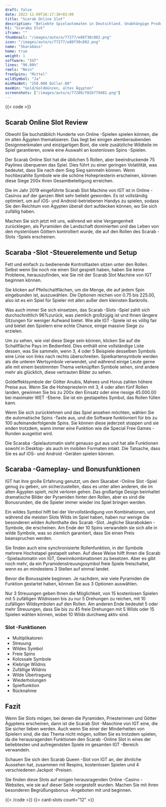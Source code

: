 ```yaml
---
draft: false
date: 2022-11-09T16:17:38+03:00
title: "Scarab Online Slot"
description: "Beliebte Spielautomaten in Deutschland. Unabhängige Produktbewertungen und exklusive Anmeldeangebote. Jetzt spielen!"
h1: "Scaraba Slot"
iframe: ""
thumbnail: "/images/auto/o/77277/e88f30c802.png"
icon: "/images/auto/o/77277/e88f30c802.png"
name: "Skarabäus"
home: true
weight: 1
software: "IGT"
lines: "96.00%"
reels: "Nein"
freeSpins: "Mittel"
wildSymbol: "Ja"
minMaxBet: "250.000 Dollar.00"
maxWin: "Gold/Goldmünzen, altes Ägypten"
screenshots: ["/images/auto/o/77280/f02b779482.png"]
---
```


{{< code >}}<h2>Scarab Online Slot Review</h2><p>Obwohl Sie buchstäblich Hunderte von Online -Spielen spielen können, die im alten Ägypten thematisieren. Das liegt bei einigen atemberaubenden Designmerkmalen und einzigartigen Boni, die viele zusätzliche Wildteile im Spiel garantieren, sowie eine Auswahl an kostenlosen Spins -Spielen.</p><p>Der Scarab Online Slot hat die üblichen 5 Rollen, aber beeindruckende 75 Paylines überqueren das Spiel. Dies führt zu einer geringen Volatilität, was bedeutet, dass Sie nach dem Sieg Sieg sammeln können. Wenn hochbezahlte Symbole wie die schöne Hohepriesterin erscheinen, können diese Siege 200x Ihren Gesamtbeteiligung erreichen.</p><p>Die im Jahr 2019 eingeführte Scarab Slot Machine von IGT ist in Online -Casinos auf der ganzen Welt sehr beliebt geworden. Es ist vollständig optimiert, um auf iOS- und Android-betriebenen Handys zu spielen, sodass Sie den Reichtum von Ägypten überall dort aufdecken können, wo Sie sich zufällig haben.</p><p>Machen Sie sich jetzt mit uns, während wir eine Vergangenheit zurücklegen, als Pyramiden die Landschaft dominierten und das Leben von den mysteriösen Göttern kontrolliert wurde, die auf den Rollen des Scarab -Slots -Spiels erscheinen.</p><h2>Scaraba -Slot -Steuerelemente und Setup</h2><p>Fett und einfach zu bedienende Kontrolltasten sitzen unter den Rollen. Selbst wenn Sie noch nie einen Slot gespielt haben, haben Sie keine Probleme, herauszufinden, wie Sie mit der Scarab Slot Machine von IGT beginnen können.</p><p>Sie klicken auf Pfeilschaltflächen, um die Menge, die auf jedem Spin eingebunden ist, auszuwählen. Die Optionen reichen von 0.75 bis 225.00, also ist es ein Spiel für Spieler mit allen außer dem kleinsten Bankrolls.</p><p>Was auch immer Sie sich einsetzen, das Scarab -Slots -Spiel zahlt sich durchschnittlich 96%zurück, was ziemlich großzügig ist und Ihnen längere Sitzungen für weniger Aufwand bietet. Wie alle IGT -Spiele ist es völlig fair und bietet den Spielern eine echte Chance, einige massive Siege zu erzielen.</p><p>Um zu sehen, wie viel diese Siege sein können, klicken Sie auf die Schaltfläche Pays im Bedienfeld. Dies enthält eine vollständige Liste dessen, was Sie sammeln, wenn 3, 4 oder 5 Beispiele desselben Symbols eine Linie von links nach rechts überschreiten. Spielkartensymbole werden als die unteren Wertsymbole verwendet, und während einige Leute gerne alle mit einem bestimmten Thema verknüpften Symbole sehen, sind andere mehr als glücklich, diese vertrauten Bilder zu sehen.</p><p>Goldeffektsymbole der Götter Anubis, Mahees und Horus zahlen höhere Preise aus. Wenn Sie die Hohepriesterin mit 3, 4 oder allen fünf Rollen landen, gewinnen Sie bis zu 200x den Einsatz oder eine riesige 45.000.00 bei maximaler WET -Ebene. Sie ist ein gestapeltes Symbol, das Rollen füllen kann.</p><p>Wenn Sie sich zurücklehnen und das Spiel ansehen möchten, wählen Sie die automatische Spins -Taste aus, und die Software funktioniert für bis zu 100 aufeinanderfolgende Spins. Sie können diese jederzeit stoppen und sie enden trotzdem, wann immer eine Funktion wie die Special Free Games -Runden ausgelöst wird.</p><p>Die Scaraba -Spielautomatin sieht genauso gut aus und hat alle Funktionen sowohl in Desktop- als auch im mobilen Formaten intakt. Die Tatsache, dass Sie es auf iOS- und Android -Geräten spielen können.</p><h2>Scaraba -Gameplay- und Bonusfunktionen</h2><p>IGT hat ihre große Erfahrung genutzt, um dem Skarabet -Online Slot -Spiel genug zu geben, um sicherzustellen, dass es unter allen anderen, die im alten Ägypten spielt, nicht verloren gehen. Das großartige Design beinhaltet dramatische Bilder der Pyramiden hinter den Rollen, aber es sind die Bonusrunden, die die Spieler immer wieder ins Spiel bringen werden.</p><p>Ein wildes Symbol hilft bei der Vervollständigung von Kombinationen, und während die meisten Slots Wilds im Spiel haben, haben nur wenige die besonderen wilden Aufenthalte des Scarab -Slot. Jegliche Skarabokäen -Symbole, die erscheinen. Am Ende der 10 Spins verwandeln sie sich alle in wilde Symbole, was so ziemlich garantiert, dass Sie einen Preis beanspruchen werden.</p><p>Sie finden auch eine synchronisierte Rollenfunktion, in der Symbole mehrere Hochstapel gestapelt sehen. Auf diese Weise hilft Ihnen die Scarab -Spielautomatin von IGT, Gewinnkombinationen zu besetzen. Aber es gibt noch mehr, da ein Pyramidenstreuungssymbol freie Spiele freischaltet, wenn es an mindestens 3 Stellen auf einmal landet.</p><p>Bevor die Bonusspiele beginnen. Je nachdem, wie viele Pyramiden die Funktion gestartet haben, können Sie aus 3 Optionen auswählen.</p><p>Nur 3 Streuungen geben Ihnen die Möglichkeit, von 15 kostenlosen Spielen mit 5 zufälligen Wildnissen bis zu nur 5 Drehungen zu reichen, mit 10 zufälligen Wildsymbolen auf den Rollen. Am anderen Ende bedeutet 5 oder mehr Streuungen, dass Sie bis zu 45 freie Drehungen mit 5 Wilds oder 15 Spielen wählen können, wobei 10 Wilds durchweg aktiv sind.</p><h3>
Slot -Funktionen</h3><ul>
<li></span>
Multiplikatoren</li>
<li></span>
Streuung</li>
<li></span>
Wildes Symbol</li>
<li></span>
Freie Spins</li>
<li></span>
Kolossale Symbole</li>
<li></span>
Klebrige Wildnis</li>
<li></span>
Zufällige Wildnis</li>
<li></span>
Wilde Übertragung</li>
<li></span>
Wiederholungen</li>
<li></span>
Spielfunktion</li>
<li></span>
Rücknahme</li></ul><h2>Fazit</h2><p>Wenn Sie Slots mögen, bei denen die Pyramiden, Priesterinnen und Götter Ägyptens erscheinen, dann ist die Scarab Slot -Maschine von IGT eine, die Sie sicher lieben werden. Auch wenn Sie einer der Minderheiten von Spielern sind, die das Thema nicht mögen, sollten Sie es trotzdem spielen, da die herausragenden Funktionen den Scarab -Online Slot in eines der beliebtesten und aufregendsten Spiele im gesamten IGT -Bereich verwandeln.</p><p>Schauen Sie sich den Scarab Queen -Slot von IGT an, der ähnliche Aussehen hat, zusammen mit Respins, kostenlosen Spielen und 4 verschiedenen Jackpot -Preisen.</p><p>Sie finden diese Slots auf einigen herausragenden Online -Casino -Websites, wie sie auf dieser Seite vorgestellt wurden. Machen Sie mit ihren besonderen Begrüßungsbonus -Angeboten mit und beginnen.</p>{{< /code >}}
 {{< card-slots count="12" >}}